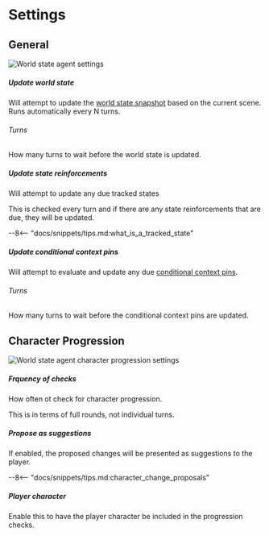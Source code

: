 # Settings

## General

![World state agent settings](/talemate/img/0.29.0/world-state-general-settings.png)

##### Update world state

Will attempt to update the [world state snapshot](/talemate/user-guide/world-state/) based on the current scene. Runs automatically every N turns.

###### Turns

How many turns to wait before the world state is updated.

##### Update state reinforcements

Will attempt to update any due tracked states

This is checked every turn and if there are any state reinforcements that are due, they will be updated.

--8<-- "docs/snippets/tips.md:what_is_a_tracked_state"

##### Update conditional context pins

Will attempt to evaluate and update any due [conditional context pins](/talemate/user-guide/world-editor/pins/#automatically-pinning-entries).

###### Turns

How many turns to wait before the conditional context pins are updated.

## Character Progression

![World state agent character progression settings](/talemate/img/0.29.0/world-state-character-progression-settings.png)

##### Frquency of checks

How often ot check for character progression.

This is in terms of full rounds, not individual turns.

##### Propose as suggestions

If enabled, the proposed changes will be presented as suggestions to the player.

--8<-- "docs/snippets/tips.md:character_change_proposals"

##### Player character

Enable this to have the player character be included in the progression checks.
